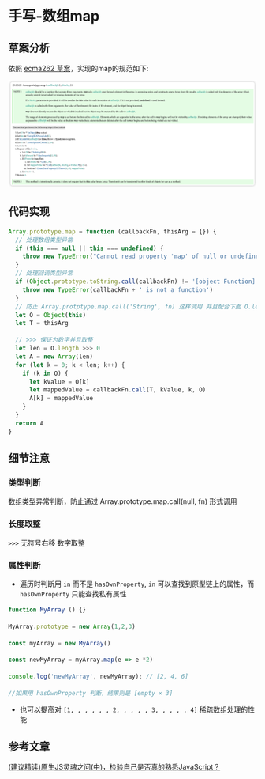 # 手写-数组map

## 草案分析

依照 [ecma262 草案](https://tc39.es/ecma262/#sec-array.prototype.map)，实现的map的规范如下:

![](./images/1.png)

## 代码实现

```js
Array.prototype.map = function (callbackFn, thisArg = {}) {
  // 处理数组类型异常
  if (this === null || this === undefined) {
    throw new TypeError("Cannot read property 'map' of null or undefined")
  }
  // 处理回调类型异常
  if (Object.prototype.toString.call(callbackFn) != '[object Function]') {
    throw new TypeError(callbackFn + ' is not a function')
  }
  // 防止 Array.protptype.map.call('String', fn) 这样调用 并且配合下面 O.length >>> 0
  let O = Object(this)
  let T = thisArg

  // >>> 保证为数字并且取整
  let len = O.length >>> 0
  let A = new Array(len)
  for (let k = 0; k < len; k++) {
    if (k in O) {
      let kValue = O[k]
      let mappedValue = callbackFn.call(T, kValue, k, O)
      A[k] = mappedValue
    }
  }
  return A
}
```

## 细节注意

### 类型判断

数组类型异常判断，防止通过 Array.prototype.map.call(null, fn) 形式调用

### 长度取整

`>>>` 无符号右移 数字取整

### 属性判断

- 遍历时判断用 `in` 而不是 `hasOwnProperty`, `in` 可以查找到原型链上的属性，而 `hasOwnProperty` 只能查找私有属性

```js
function MyArray () {}

MyArray.prototype = new Array(1,2,3)

const myArray = new MyArray()

const newMyArray = myArray.map(e => e *2)

console.log('newMyArray', newMyArray); // [2, 4, 6]

//如果用 hasOwnProperty 判断，结果则是 [empty × 3]
```

- 也可以提高对 `[1, , , , , , 2, , , , , 3, , , , , 4]` 稀疏数组处理的性能

## 参考文章

[(建议精读)原生JS灵魂之问(中)，检验自己是否真的熟悉JavaScript？](https://juejin.cn/post/6844903986479251464#heading-25)




